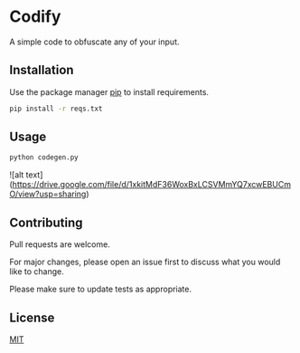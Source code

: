 # Codify

A simple code to obfuscate any of your input.

## Installation

Use the package manager [pip](https://pip.pypa.io/en/stable/) to install requirements.

```bash
pip install -r reqs.txt
```

## Usage

```bash
python codegen.py
```
![alt text] (https://drive.google.com/file/d/1xkitMdF36WoxBxLCSVMmYQ7xcwEBUCmO/view?usp=sharing)

## Contributing

Pull requests are welcome. 

For major changes, please open an issue first to discuss what you would like to change.

Please make sure to update tests as appropriate.

## License
[MIT](https://choosealicense.com/licenses/mit/)
